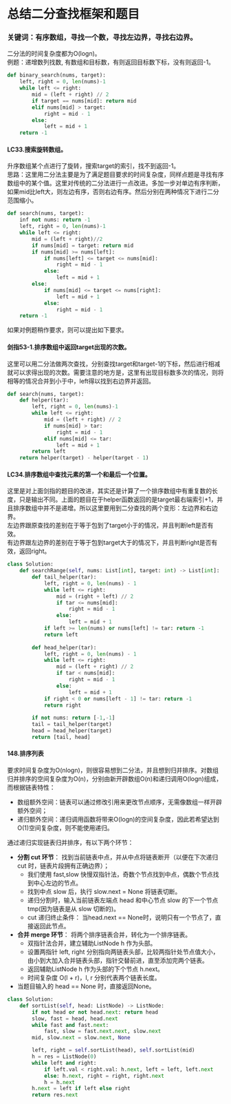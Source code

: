 # 总结二分查找框架和题目
### 关键词：有序数组，寻找一个数，寻找左边界，寻找右边界。  
二分法的时间复杂度都为O(logn)。  
例题：递增数列找数, 有数组和目标数，有则返回目标数下标，没有则返回-1。
```python
def binary_search(nums, target):
    left, right = 0, len(nums)-1
    while left <= right:
        mid = (left + right) // 2
        if target == nums[mid]: return mid
        elif nums[mid] > target:
            right = mid - 1
        else:
            left = mid + 1
    return -1
```
#### LC33.搜索旋转数组。  
升序数组某个点进行了旋转，搜索target的索引，找不到返回-1。  
思路：这里用二分法主要是为了满足题目要求的时间复杂度，同样点题是寻找有序数组中的某个值。这里对传统的二分法进行一点改进。多加一步对单边有序判断，如果mid比left大，则左边有序，否则右边有序。然后分别在两种情况下进行二分范围缩小。
```python
def search(nums, target):
    inf not nums: return -1
    left, right = 0, len(nums)-1
    while left <= right:
        mid = (left + right)//2
        if nums[mid] = target: return mid
        if nums[mid] >= nums[left]:
            if nums[left] <= target <= nums[mid]:
                right = mid - 1
            else:
                left = mid + 1
        else:
            if nums[mid] <= target <= nums[right]:
                left = mid + 1
            else:
                right = mid - 1
    return -1
```
如果对例题稍作要求，则可以提出如下要求。  
#### 剑指53-1.排序数组中返回target出现的次数。  
这里可以用二分法做两次查找，分别查找target和target-1的下标，然后进行相减就可以求得出现的次数。需要注意的地方是，这里有出现目标数多次的情况，则将相等的情况合并到小于中，left得以找到右边界并返回。  
```python
def search(nums, target):
    def helper(tar):
        left, right = 0, len(nums)-1
        while left <= right:
            mid = (left + right) // 2
            if nums[mid] > tar:
                right = mid - 1
            elif nums[mid] <= tar:
                left = mid + 1
        return left
    return helper(target) - helper(target - 1)
```

#### LC34.排序数组中查找元素的第一个和最后一个位置。  
这里是对上面剑指的题目的改进，其实还是计算了一个排序数组中有重复数的长度，只是输出不同。上面的题目在于helper函数返回的是target最右端索引+1，并且排序数组中并不是递增。所以这里要用到二分查找的两个变形：左边界和右边界。  
左边界跟原查找的差别在于等于包到了target小于的情况，并且判断left是否有效。  
有边界跟左边界的差别在于等于包到target大于的情况下，并且判断right是否有效，返回right。  
```python
class Solution:
    def searchRange(self, nums: List[int], target: int) -> List[int]:
        def tail_helper(tar):
            left, right = 0, len(nums) - 1
            while left <= right:
                mid = (right + left) // 2
                if tar <= nums[mid]:
                    right = mid - 1
                else:
                    left = mid + 1
            if left >= len(nums) or nums[left] != tar: return -1
            return left
        
        def head_helper(tar):
            left, right = 0, len(nums) - 1
            while left <= right:
                mid = (left + right) // 2
                if tar < nums[mid]:
                    right = mid - 1
                else:
                    left = mid + 1
            if right < 0 or nums[left - 1] != tar: return -1
            return right
        
        if not nums: return [-1,-1]
        tail = tail_helper(target)
        head = head_helper(target)
        return [tail, head]
```

#### 148.排序列表
要求时间复杂度为O(nlogn)，则很容易想到二分法，并且想到归并排序。对数组归并排序的空间复杂度为O(n)，分别由新开辟数组O(n)和递归调用O(logn)组成，而根据链表特性：
- 数组额外空间：链表可以通过修改引用来更改节点顺序，无需像数组一样开辟额外空间；
- 递归额外空间：递归调用函数将带来O(logn)的空间复杂度，因此若希望达到O(1)空间复杂度，则不能使用递归。

通过递归实现链表归并排序，有以下两个环节：
- **分割 cut 环节**： 找到当前链表中点，并从中点将链表断开（以便在下次递归 cut 时，链表片段拥有正确边界）；
    - 我们使用 fast,slow 快慢双指针法，奇数个节点找到中点，偶数个节点找到中心左边的节点。
    - 找到中点 slow 后，执行 slow.next = None 将链表切断。
    - 递归分割时，输入当前链表左端点 head 和中心节点 slow 的下一个节点 tmp(因为链表是从 slow 切断的)。
    - cut 递归终止条件： 当head.next == None时，说明只有一个节点了，直接返回此节点。
- **合并 merge 环节**： 将两个排序链表合并，转化为一个排序链表。
    - 双指针法合并，建立辅助ListNode h 作为头部。
    - 设置两指针 left, right 分别指向两链表头部，比较两指针处节点值大小，由小到大加入合并链表头部，指针交替前进，直至添加完两个链表。
    - 返回辅助ListNode h 作为头部的下个节点 h.next。
    - 时间复杂度 O(l + r)，l, r 分别代表两个链表长度。
- 当题目输入的 head == None 时，直接返回None。

```python
class Solution:
    def sortList(self, head: ListNode) -> ListNode:
        if not head or not head.next: return head
        slow, fast = head, head.next
        while fast and fast.next:
            fast, slow = fast.next.next, slow.next
        mid, slow.next = slow.next, None

        left, right = self.sortList(head), self.sortList(mid)
        h = res = ListNode(0)
        while left and right:
            if left.val < right.val: h.next, left = left, left.next
            else: h.next, right = right, right.next
            h = h.next
        h.next = left if left else right
        return res.next
```
